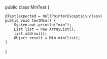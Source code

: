 public class MinTest {
    
    @Test(expected = NullPointerException.class)
    public void testMin() {
        System.out.println("min");
        List list = new ArrayList();
        list.add(null);
        Object result = Min.min(list);
    }
}
